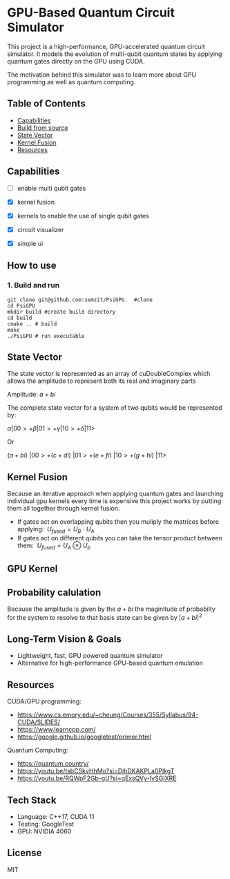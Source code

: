 # GPU-Based Quantum Circuit Simulator
This project is a high-performance, GPU-accelerated quantum circuit simulator. It models the evolution of multi-qubit quantum states by applying quantum gates directly on the GPU using CUDA.

The motivation behind this simulator was to learn more about GPU programming as well as quantum computing. 

## Table of Contents
- [Capabilities](https://github.com/semzit/PsiGPU/?tab=readme-ov-file#capabilities)
- [Build from source](https://github.com/semzit/PsiGPU/?tab=readme-ov-file#how-to-use)
-   [State Vector](https://github.com/semzit/PsiGPU/?tab=readme-ov-file#state-vector)
- [Kernel Fusion](https://github.com/semzit/PsiGPU/?tab=readme-ov-file#kernel-fusion)
- [Resources](https://github.com/semzit/PsiGPU/?tab=readme-ov-file#resources)
## Capabilities
- [ ] enable multi qubit gates

- [x] kernel fusion 

- [x]  kernels to enable the use of single qubit gates

- [x] circuit visualizer

- [x]  simple ui

## How to use 
### 1. Build and run
``` 
git clone git@github.com:semzit/PsiGPU.  #clone 
cd PsiGPU
mkdir build #create build directory
cd build
cmake .. # build 
make
./PsiGPU # run executable
``` 

## State Vector 
The state vector is represented as an array of  cuDoubleComplex which allows the amplitude to represent both its real and imaginary parts

Amplitude: $a+bi$  

The complete state vector for a system of two qubits would be represented by:

$\alpha|00> + \beta|01> + \gamma|10> + \delta|11>$  

Or

$(a+bi)\ |00> + (c+di)\ |01> + (e+fi)\ |10> + (g+hi)\ |11>$  
## Kernel Fusion 
Because an iterative approach when applying quantum gates and launching individual gpu kernels every time is expensive this project works by putting them all together through kernel fusion. 

- If gates act on overlapping qubits then you muliply the matrices before applying: $\ U_{fused} = U_B \ \cdot \ U_A$
- If gates act on different qubits you can take the tensor product between them: $\ U_{fused} = U_A \ \otimes \ U_b$
## GPU Kernel

## Probability calulation 

Because the amplitude is given by the $a+bi$ the maginitude of probabilty for the system to resolve to that basis state can be given by $|a+bi|^2$ 

## Long-Term Vision & Goals
- Lightweight, fast, GPU powered quantum simulator 
- Alternative for high-performance GPU-based quantum emulation


## Resources 
CUDA/GPU programming: 
- https://www.cs.emory.edu/~cheung/Courses/355/Syllabus/94-CUDA/SLIDES/
- https://www.learncpp.com/
- https://google.github.io/googletest/primer.html 

Quantum Computing: 
- https://quantum.country/
- https://youtu.be/tsbCSkvHhMo?si=DjhDKAKPLa0PlkgT
- https://youtu.be/RQWpF2Gb-gU?si=qExsQVy-IvSGIXRE
## Tech Stack
- Language: C++17, CUDA 11
- Testing: GoogleTest
- GPU: NVIDIA 4060

##  License
MIT 

